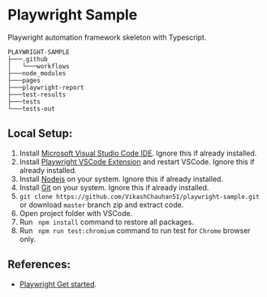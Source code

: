 # Playwright Sample
Playwright automation framework skeleton with Typescript.

```
PLAYWRIGHT-SAMPLE
├───.github
│   └───workflows
├───node_modules
├───pages
├───playwright-report
├───test-results
├───tests
└───tests-out
```

## Local Setup:
1. Install [Microsoft Visual Studio Code IDE](https://code.visualstudio.com). Ignore this if already installed.
2. Install [Playwright VSCode Extension](https://marketplace.visualstudio.com/items?itemName=ms-playwright.playwright) and restart VSCode. Ignore this if already installed.
3. Install [Nodejs](https://nodejs.org/) on your system. Ignore this if already installed.
4. Install [Git](https://git-scm.com/download/) on your system. Ignore this if already installed.
5. ```git clone https://github.com/VikashChauhan51/playwright-sample.git``` or download `master` branch zip and extract code.
6. Open project folder with VSCode.
7.  Run  ` npm install` command to restore all packages.
8.  Run ` npm run test:chromium` command to run test for `Chrome` browser only.



## References:
- [Playwright Get started](https://playwright.dev/docs/intro).
